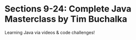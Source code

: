 # Sections 9-24: Complete Java Masterclass by Tim Buchalka
Learning Java via videos & code challenges!
